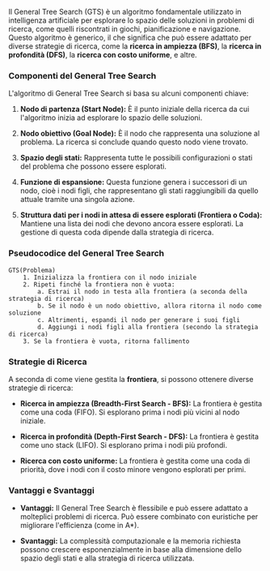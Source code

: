 Il General Tree Search (GTS) è un algoritmo fondamentale utilizzato in intelligenza artificiale per esplorare lo spazio delle soluzioni in problemi di ricerca, come quelli riscontrati in giochi, pianificazione e navigazione. Questo algoritmo è generico, il che significa che può essere adattato per diverse strategie di ricerca, come la **ricerca in ampiezza (BFS)**, la **ricerca in profondità (DFS)**, la **ricerca con costo uniforme**, e altre.

### Componenti del General Tree Search

L'algoritmo di General Tree Search si basa su alcuni componenti chiave:

1. **Nodo di partenza (Start Node):** È il punto iniziale della ricerca da cui l'algoritmo inizia ad esplorare lo spazio delle soluzioni.

2. **Nodo obiettivo (Goal Node):** È il nodo che rappresenta una soluzione al problema. La ricerca si conclude quando questo nodo viene trovato.

3. **Spazio degli stati:** Rappresenta tutte le possibili configurazioni o stati del problema che possono essere esplorati.

4. **Funzione di espansione:** Questa funzione genera i successori di un nodo, cioè i nodi figli, che rappresentano gli stati raggiungibili da quello attuale tramite una singola azione.

5. **Struttura dati per i nodi in attesa di essere esplorati (Frontiera o Coda):** Mantiene una lista dei nodi che devono ancora essere esplorati. La gestione di questa coda dipende dalla strategia di ricerca.

### Pseudocodice del General Tree Search

```pseudo
GTS(Problema)
    1. Inizializza la frontiera con il nodo iniziale
    2. Ripeti finché la frontiera non è vuota:
        a. Estrai il nodo in testa alla frontiera (a seconda della strategia di ricerca)
        b. Se il nodo è un nodo obiettivo, allora ritorna il nodo come soluzione
        c. Altrimenti, espandi il nodo per generare i suoi figli
        d. Aggiungi i nodi figli alla frontiera (secondo la strategia di ricerca)
    3. Se la frontiera è vuota, ritorna fallimento
```

### Strategie di Ricerca

A seconda di come viene gestita la **frontiera**, si possono ottenere diverse strategie di ricerca:

- **Ricerca in ampiezza (Breadth-First Search - BFS):** La frontiera è gestita come una coda (FIFO). Si esplorano prima i nodi più vicini al nodo iniziale.
  
- **Ricerca in profondità (Depth-First Search - DFS):** La frontiera è gestita come uno stack (LIFO). Si esplorano prima i nodi più profondi.

- **Ricerca con costo uniforme:** La frontiera è gestita come una coda di priorità, dove i nodi con il costo minore vengono esplorati per primi.

### Vantaggi e Svantaggi

- **Vantaggi:** Il General Tree Search è flessibile e può essere adattato a molteplici problemi di ricerca. Può essere combinato con euristiche per migliorare l'efficienza (come in A*).

- **Svantaggi:** La complessità computazionale e la memoria richiesta possono crescere esponenzialmente in base alla dimensione dello spazio degli stati e alla strategia di ricerca utilizzata.
